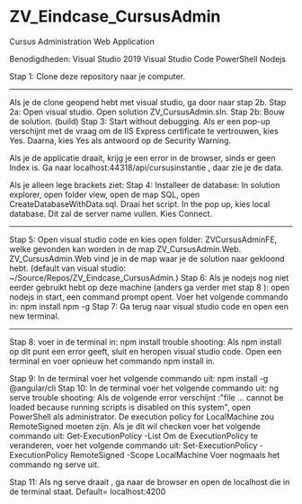 # ZV_Eindcase_CursusAdmin
Cursus Administration Web Application

Benodigdheden:
Visual Studio 2019
Visual Studio Code
PowerShell
Nodejs

Stap 1: Clone deze repository naar je computer.

------------------------------------------------

Als je de clone geopend hebt met visual studio, ga door naar stap 2b.
Stap 2a: Open visual studio. Open solution ZV_CursusAdmin.sln.
Stap 2b: Bouw de solution. (build)
Stap 3: Start without debugging. Als er een pop-up verschijnt met de vraag om de IIS Express certificate te vertrouwen, kies Yes. Daarna, kies Yes als antwoord op de Security Warning.

Als je de applicatie draait, krijg je een error in de browser, sinds er geen Index is. Ga naar  localhost:44318/api/cursusinstantie  , daar zie je de data.

Als je alleen lege brackets ziet: 
Stap 4: Installeer de database: In solution explorer, open folder view, open de map SQL, open CreateDatabaseWithData.sql. Draai het script. In the pop up, kies local database. Dit zal de server name vullen. Kies Connect.

------------------------------------------------

Stap 5: Open visual studio code en kies open folder: ZVCursusAdminFE, welke gevonden kan worden in de map ZV_CursusAdmin.Web.
ZV_CursusAdmin.Web vind je in de map waar je de solution naar gekloond hebt. (default van visual studio: ~/Source/Repos/ZV_Eindcase_CursusAdmin.)
Stap 6: Als je nodejs nog niet eerder gebruikt hebt op deze machine (anders ga verder met stap 8 ): 
open nodejs in start, een command prompt opent. Voer het volgende commando in:  npm install npm -g
Stap 7: Ga terug naar visual studio code en open een new terminal.

------------------------------------------------

Stap 8:  voer in de terminal in:   npm install 
    trouble shooting: Als npm install op dit punt een error geeft, sluit en heropen visual studio code. Open een terminal en voer opnieuw het commando  npm install  in.

Stap 9: In de terminal voer het volgende commando uit: npm install -g @angular/cli
Stap 10: In de terminal voer het volgende commando uit:  ng serve 
    trouble shooting: Als de volgende error verschijnt :"file ... cannot be loaded because running scripts is disabled on this system", open PowerShell als administrator.
    De execution policy for LocalMachine zou RemoteSigned moeten zijn. Als je dit wil checken voer het volgende commando uit:  Get-ExecutionPolicy -List 
    Om de ExecutionPolicy te veranderen, voer het volgende commando uit:  Set-ExecutionPolicy -ExecutionPolicy RemoteSigned -Scope LocalMachine 
    Voer nogmaals het commando  ng serve  uit.

Stap 11: Als ng serve draait , ga naar de browser en open de localhost die in de terminal staat. Default= localhost:4200


